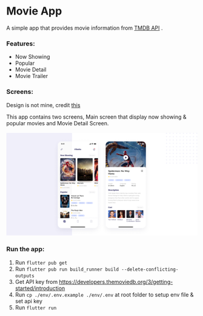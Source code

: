 # Movie App

A simple app that provides movie information from <a href="https://developers.themoviedb.org/3/getting-started/introduction" rel="nofollow">TMDB API</a> .
<br />  
### Features:
<ul>  
  <li>Now Showing</li>
  <li>Popular</li>
  <li>Movie Detail</li>
  <li>Movie Trailer</li>
</ul>


### Screens:
Design is not mine, credit <a href="https://www.figma.com/community/file/1054431643740926668" rel="nofollow">this</a> 
  
This app contains two screens, Main screen that display now showing & popular movies and Movie Detail Screen.
<br />
<br />
![This is an image](screenshot.png)

### Run the app:
1. Run `flutter pub get`
2. Run `flutter pub run build_runner build --delete-conflicting-outputs`
3. Get API key from https://developers.themoviedb.org/3/getting-started/introduction
4. Run `cp ./env/.env.example ./env/.env` at root folder to setup env file & set api key
5. Run `flutter run`